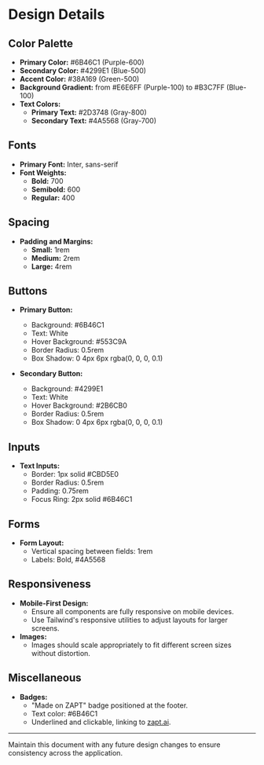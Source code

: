 # Design Details

## Color Palette

- **Primary Color:** #6B46C1 (Purple-600)
- **Secondary Color:** #4299E1 (Blue-500)
- **Accent Color:** #38A169 (Green-500)
- **Background Gradient:** from #E6E6FF (Purple-100) to #B3C7FF (Blue-100)
- **Text Colors:** 
  - **Primary Text:** #2D3748 (Gray-800)
  - **Secondary Text:** #4A5568 (Gray-700)

## Fonts

- **Primary Font:** Inter, sans-serif
- **Font Weights:** 
  - **Bold:** 700
  - **Semibold:** 600
  - **Regular:** 400

## Spacing

- **Padding and Margins:** 
  - **Small:** 1rem
  - **Medium:** 2rem
  - **Large:** 4rem

## Buttons

- **Primary Button:**
  - Background: #6B46C1
  - Text: White
  - Hover Background: #553C9A
  - Border Radius: 0.5rem
  - Box Shadow: 0 4px 6px rgba(0, 0, 0, 0.1)

- **Secondary Button:**
  - Background: #4299E1
  - Text: White
  - Hover Background: #2B6CB0
  - Border Radius: 0.5rem
  - Box Shadow: 0 4px 6px rgba(0, 0, 0, 0.1)

## Inputs

- **Text Inputs:**
  - Border: 1px solid #CBD5E0
  - Border Radius: 0.5rem
  - Padding: 0.75rem
  - Focus Ring: 2px solid #6B46C1

## Forms

- **Form Layout:**
  - Vertical spacing between fields: 1rem
  - Labels: Bold, #4A5568

## Responsiveness

- **Mobile-First Design:**
  - Ensure all components are fully responsive on mobile devices.
  - Use Tailwind's responsive utilities to adjust layouts for larger screens.
- **Images:**
  - Images should scale appropriately to fit different screen sizes without distortion.

## Miscellaneous

- **Badges:**
  - "Made on ZAPT" badge positioned at the footer.
  - Text color: #6B46C1
  - Underlined and clickable, linking to [zapt.ai](https://www.zapt.ai).

---
Maintain this document with any future design changes to ensure consistency across the application.